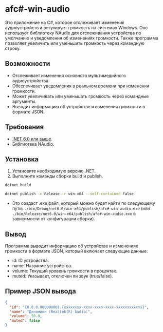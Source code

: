 # afc#-win-audio

Это приложение на C#, которое отслеживает изменения аудиоустройств и регулирует громкость на системах Windows. Оно использует библиотеку NAudio для отслеживания устройства по умолчанию и уведомления об изменениях громкости. Также программа позволяет увеличить или уменьшить громкость через командную строку.

## Возможности

- Отслеживает изменения основного мультимедийного аудиоустройства.
- Обеспечивает уведомления в реальном времени при изменении громкости.
- Может увеличивать или уменьшать громкость через командные аргументы.
- Выводит информацию об устройстве и изменения громкости в формате JSON.

## Требования

- [.NET 6.0 или выше](https://dotnet.microsoft.com/download/dotnet/6.0).
- Библиотека NAudio.

## Установка

1. Установите необходимую версию .NET.
2. Выполните команды сборки build и publish.
  ```bash
  dotnet build
  ```
  ```bash
  dotnet publish -c Release -r win-x64 --self-contained false
  ```


- Это создаст .exe файл, который можно будет найти по следующему пути: `./bin/Debug/net6.0/win-x64/publish/afc#-win-audio.exe` (или `./bin/Release/net6.0/win-x64/publish/afc#-win-audio.exe` в зависимости от конфигурации сборки).

## Вывод

Программа выводит информацию об устройстве и изменениях громкости в формате JSON, который включает следующие данные:

  - id: ID устройства.
  - name: Название устройства.
  - volume: Текущий уровень громкости в процентах.
  - muted: Указывает, отключен ли звук (true/false).

## Пример JSON вывода

```json
{
  "id": "{0.0.0.00000000}.{xxxxxxxx-xxxx-xxxx-xxxx-xxxxxxxxxxxx}",
  "name": "Динамики (Realtek(R) Audio)",
  "volume": 50.0,
  "muted": false
}
```